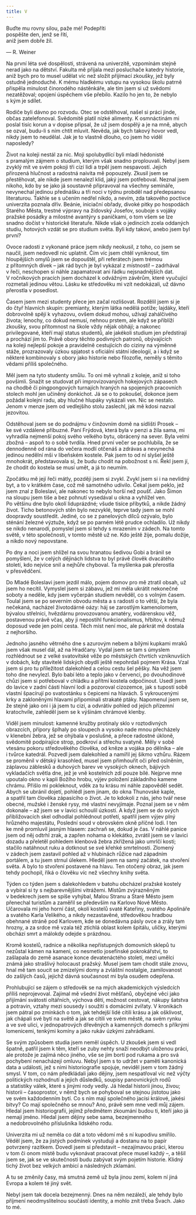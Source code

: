 ```yaml
---
title: V
---
```


Buďte mu rovny silou, paže mé! Podepříti  
pospěšte den, jenž se řítí,  
aniž jsem dobře žil.

— R. Weiner

Na první léta své dospělosti, strávená na univerzitě, vzpomínám stejně nerad jako na dětství. Fakulta mě přijala mezi posluchače katedry historie, aniž bych pro to musel udělat víc než složit přijímací zkoušky, jež byly ostudně jednoduché. K mému hladkému vstupu na vysokou školu patrně přispěla minulost činorodého nástěnkáře, ale tím jsem si už svědomí nezatěžoval; opojení úspěchem vše přebilo. Kazilo ho jen to, že nebylo s kým je sdílet.

Rodiče byli dávno po rozvodu. Otec se odstěhoval, našel si práci jinde, občas zatelefonoval. Svědomitě platil nízké alimenty. K osmnáctinám mi poslal tisíc korun a v dopise připsal, že už jsem dospělý a je na mně, abych se ozval, budu-li s ním chtít mluvit. Nevěda, jak bych takový hovor vedl, nikdy jsem to neudělal. Jak je to vlastně dlouho, co jsem ho viděl naposledy?

Život na koleji nestál za nic. Moji spolubydlící byli mladí hédonisté s pramalým zájmem o studium, kterým však snadno proplouvali. Nebyl jsem zvyklý mít ve svém pokoji tři cizí lidi a trpěl jsem nespavostí. Jejich přirozená hlučnost a radostná naivita mě popouzely. Zkusil jsem se přestěhovat, ale nikde jsem nenalezl klid, jaký jsem potřeboval. Neznal jsem nikoho, kdo by se jako já soustavně připravoval na všechny semináře, nevynechal jedinou přednášku a tři noci v týdnu probděl nad předepsanou literaturou. Takhle se s učením nedřel nikdo, a nevím, zda takového poctivce univerzita poznala dřív. Beánie, iniciační obřady, divoké pitky po hospodách Starého Města, trestné výpravy na židovský Josefov, souboje s vojáky pražské posádky a milostné avantýry s paničkami, o tom všem se lze snadno dočíst v historické literatuře. Nikde však o jedincích zcela oddaných studiu, hotových vzdát se pro studium světa. Byli kdy takoví, anebo jsem byl první?

Ovoce radosti z vykonané práce jsem nikdy neokusil, z toho, co jsem se naučil, jsem nedovedl nic uplatnit. Čím víc jsem chtěl vyniknout, tím hloupějších omylů jsem se dopouštěl, při referátech jsem trémou z přítomných dívek – jak rád bych je byl vykázal z místnosti! – zadrhával v řeči, neschopen si náhle zapamatovat ani řádku nejsnadnějších dat. V ročníkových pracích jsem docházel k odvážným závěrům, které vyučující rozmetali jedinou větou. Lásku ke středověku mi vzít nedokázali, už dávno přerostla v posedlost.

Časem jsem mezi studenty přece jen začal rozlišovat. Rozdělil jsem si je do čtyř hlavních skupin: premianty, kterým látka nedělá potíže; lajdáky, kteří dobrovolně spějí k vyhazovu, ovšem dokud mohou, užívají zahálčivého života; lenochy, co dokud nemusí, nehnou prstem, ale když se přiblíží zkoušky, svou přítomnost na škole vždy nějak obhájí; a nakonec privilegované, kteří mají status studentů, ale jakékoli studium jen předstírají a prochází jim to. Právě obory těchto podivných patronů, obývajících na koleji nejlepší pokoje a pravidelně cestujících do ciziny na výměnné stáže, prozrazovaly úzkou spjatost s oficiální státní ideologií, a i když se některé kombinovaly s obory jako historie nebo filozofie, neměly s těmito vědami příliš společného.

Měl jsem na tyto studenty smůlu. To oni mě vyhnali z koleje, aniž si toho povšimli. Snažit se studovat při improvizovaných hokejových zápasech na chodbě či pingpongových turnajích hraných na spojených pracovních stolech mohl jen učiněný donkichot. Já se o to pokoušel, dokonce jsem požádal kolejní radu, aby hlučné hlupáky vykázali ven. Nic se nestalo. Jenom v menze jsem od vedlejšího stolu zaslechl, jak mě kdosi nazval jezovitou.

Odstěhoval jsem se do podnájmu v činžovním domě na sídlišti Prosek – ke své vzdálené příbuzné. Paní Frýdová, která byla v penzi a žila sama, mi vyhradila nejmenší pokoj svého velkého bytu, obrácený na sever. Byla velmi zbožná – aspoň to o sobě tvrdila. Hned první večer se pochlubila, že se dennodenně od rána do večera modlí otčenáš a zdrávas a nevynechá jedinou nedělní mši v libeňském kostele. Pak jsem to od ní slyšel ještě mnohokrát, představovala si, že budu chodit na pobožnost s ní. Řekl jsem jí, že chodit do kostela se musí umět, a já to neumím.

Zpočátku mě její řeči mátly, později jsem si zvykl. Zvykl jsem si i na nevlídný byt, a to v krátkém čase, což mě samotného udivilo. Čekal jsem peklo, jež jsem znal z Boleslavi, ale nakonec to nebylo horší než poušť. Jako Šimon na sloupu jsem tiše a bez pohnutí vysedával u okna a vyhlížel ven. Po většinu dne bylo okolí liduprázdné; všude tisíce příbytků, a nikde žádný život. Ticho betonových stěn bylo nezvyklé, teprve tady jsem se mohl doopravdy soustředit. Jediné, co se z panelových dílců ozývalo, bylo sténání železné výztuže, když se po parném létě prudce ochladilo. Už nikdy se nikdo nenarodí, pomyslel jsem si tehdy s mrazením v zádech. Na tomto světě, v této společnosti, v tomto městě už ne. Kdo ještě žije, pomalu dožije, a nikdo nový nepovstane.

Po dny a noci jsem shlížel na svou hranatou šedivou Gobi a bránil se pomyšlení, že v celých dějinách lidstva to byl právě člověk dvacátého století, kdo nejvíce snil a nejhůře chyboval. Ta myšlenka pak přerostla v přesvědčení.

Do Mladé Boleslavi jsem jezdil málo, pojem domov pro mě ztratil obsah, už jsem ho necítil. Vymyslel jsem si zábavu, jež mi měla ukrátit nekonečné soboty a neděle, kdy jsem vyčerpán studiem nevěděl, co s volným časem. Toulal jsem se po severním obvodu města a s radostí o to větší, že byla nečekaná, nacházel životodárné oázy: háj se zarostlým kamenolomem, bývalou střelnici, hvězdárnu provozovanou amatéry, vodárenskou věž, postavenou právě včas, aby ji nepostihl funkcionalismus, hřbitov, k němuž doposud vede jen polní cesta. Těch míst není moc, ale párkrát mě dostala z nejhoršího.

Jednoho jasného větrného dne s azurovým nebem a bílými kupkami mraků jsem však musel dál, až na Hradčany. Vydal jsem se tam s úmyslem rozhlédnout se z velké svatovítské věže po městských čtvrtích vzniknuvších v dobách, kdy stavitelé lidských obydlí ještě nepohrdali pojmem Krása. Vzal jsem si pro tu příležitost dalekohled a celou cestu šel pěšky. Na věž jsem toho dne nevylezl. Bylo babí léto a teplo jako v červenci, po dvouhodinové chůzi jsem si potřeboval v chládku a přítmí kostela odpočinout. Usedl jsem do lavice v zadní části hlavní lodi a pozoroval cizozemce, jak s tupostí sobě vlastní špacírují po svatostánku s čepicemi na hlavách. S vykroucenými krky a zakloněnými hlavami připomínali strakaté ptáky. Napomenul jsem se, že stejně jako oni i já jsem tu cizí, a odvrátiv pohled od jejich přízemní kratochvíle, zahleděl jsem se k výšinám chrámové klenby.

Viděl jsem minulost: kamenné kružby protínaly sklo v roztodivných obrazcích, přípory šplhaly po sloupech a vysoko nade mnou přecházely v klenební žebra, jež se ohýbala v poslušné, a přece radostné úkloně, svědomitě podpírajíce strop, podkroví a střechu svatyně. Měly v sobě vtesánu pokoru středověkého člověka, od kněze a vojáka po dělníka – ale i tvůrce katedrál. Pozvedl jsem dalekohled a namířil jej šikmo vzhůru. Rázem se proměnil v dětský krasohled, musel jsem přimhouřit oči před oslněním, záplavou záblesků a duhových barev ve vysokých oknech, bájivých vykladačích světla dne, jež je vně kostelních zdí pouze bílé. Nejprve mne upoutalo okno v kapli Božího hrobu, výjev položení základního kamene chrámu. Přišlo mi pokleknout, vděk za tu krásu mi ná­hle zapověděl sedět. Abych se ubránil dojetí, pohlédl jsem jinam, do okna Thunovské kaple, a spatřil tam člověka zápasícího o život. Je to kdokoli z nás, jeho tvář nese obecné, mužské i ženské rysy, mé vlastní nevyjímaje. Poznal jsem se v něm dokonale – až jsem se v lavici schoulil úzkostí. A když jsem se do svých přibližovacích skel odhodlal pohlédnout potřetí, spatřil jsem výjev plný hrůzného majestátu, Poslední soud v obrovském okně příčné lodi. I ten ke mně promluvil jasným hlasem: zachraň se, dokud je čas. V náhlé panice jsem od něj odtrhl zrak, a zapřen nohama o klekátko, zvrátil jsem se v lavici dozadu a přeletěl pohledem klenbová žebra zkřížená jako umrlčí kosti; stačilo natáhnout ruku a dotknout se své křehké smrtelnosti. Zlomený v zádech jsem zastavil pohled až v hlubinách růžice nad západním portálem, a tu jsem strnul úlekem. Hleděl jsem na samý začátek, na stvoření světa. A bylo to stvoření postavené na hlavu. Ten otočený obraz, jak jsem tehdy pochopil, říká o člověku víc než všechny knihy světa.

Týden co týden jsem s dalekohledem v batohu obcházel pražské kostely a vybíral si ty s nejbarevnějšími vitrážemi. Místům zvýrazněným v bedekrech jsem se spíše vyhýbal, Malou Stranu a Staré Město jsem přenechal turistům a zaměřil se především na Karlovo Nové Město. Učarovala mi jeho horní část, okolí kostelů svaté Kateřiny, svatého Apolináře a svatého Karla Velikého, a nikdy nezastavěné, středověkou hradbou obehnané stráně pod Karlovem, kde se donedávna pásly ovce a zrály tam hrozny, a za srdce mě vzala též ztichlá oblast kolem špitálu, uličky, kterými obchází smrt a málokdy odejde s prázdnou.

Kromě kostelů, radnice a několika nepřístupných domovních sklepů tu nezůstal kámen na kameni, co nesmetlo josefínské pokrokářství, to zašlapala do země asanace konce devatenáctého století, mezi umělci známá jako strašlivý holocaust pražský. Musel jsem tam chodit stále znovu, hnal mě tam soucit se zmizelými domy a zvláštní nostalgie, zamilovanost do zašlých časů, jejichž dávná současnost mi byla osudem odepřena.

Prohlubující se zájem o středověk se na mých akademických výsledcích příliš neprojevoval. Zajímal mě všední život měšťanů, obyčejné věci jako přijímání svátostí oltářních, výchova dětí, možnost cestovat, nákupy šatstva a potravin, vztahy mezi sousedy i soužití s domácími zvířaty. V kronikách jsem pátral po zmínkách o tom, jak tehdejší lidé cítili krásu a jak ošklivost, jak chápali své bytí na světě a jak se cítili ve svém městě, na svém rynku a ve své ulici, v jednopatrových dřevěných a kamenných domech s příkrými lomenicemi, tenkými komíny a jako rukáv úzkými zahrádkami.

Se svým způsobem studia jsem neměl úspěch. U zkoušek jsem si vedl špatně, patřil jsem k těm, kteří se zuby nehty snaží neodbýt uloženou práci, ale protože je zajímá něco jiného, vše se jim bortí pod rukama a pro svá pochybení nenacházejí omluvu. Nebyl jsem s to udržet v paměti kanonická data a události, jež s nimi histo­riografie spojuje, neviděl jsem v tom žádný smysl. V tom, co nám předkládali jako dějiny, jsem nespatřoval víc než výčty politických rozhodnutí a jejich důsledků, soupisy panovnických rodů a statistiky válek, které s jinými rody vedly. Já hledal historii jinou, živou; historii – časoprostor, v němž bych se pohyboval se stejnou jistotou jako ve svém každodenním bytí. Co s ním mají společného jacísi králové, jakési bitvy? Co mají společného se mnou? Ano, právě sem mne vedl můj zájem. Hledal jsem historiografii, jejímž předmětem zkoumání budou ti, kteří jako já nemají jméno. Hledal jsem dějiny sebe sama, bezejmenného a nedobrovolného příslušníka lidského rodu.

Univerzita mi už neměla co dát a toto vědomí mě s ní kupodivu smířilo. Věděl jsem, že za jistých podmínek vystuduji a dostanu na to papír potvrzený razítkem. Dovedl jsem si představit – nezajímavou práci, kterou v tom či onom místě budu vykonávat pracovat přece musel každý –, a těšil jsem se, jak se ve skutečnosti budu zabývat svým pojetím historie. Klidný tichý život bez velkých ambicí a následných zklamání.

A tu se změnily časy, má smutná země už byla jinou zemí, kolem ní jiná Evropa a kolem té jiný svět.

Nebyl jsem tak docela bezejmenný. Dnes na něm nezáleží, ale tehdy bylo příjmení neodmyslitelnou součástí identity, a mohlo znít třeba Švach. Jako to mé.
